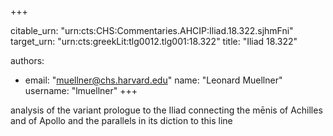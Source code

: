 +++


citable_urn: "urn:cts:CHS:Commentaries.AHCIP:Iliad.18.322.sjhmFni"
target_urn: "urn:cts:greekLit:tlg0012.tlg001:18.322"
title: "Iliad 18.322"

authors:
- email: "muellner@chs.harvard.edu"
  name: "Leonard Muellner"
  username: "lmuellner"
+++

<p>analysis of the variant prologue to the Iliad connecting the mēnis of Achilles and of Apollo and the parallels in its diction to this line</p>